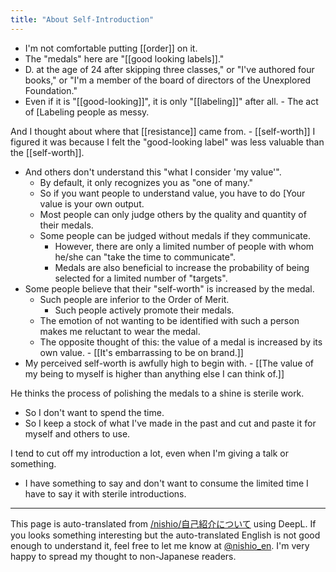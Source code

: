 ```yaml
---
title: "About Self-Introduction"
---
```


- I'm not comfortable putting [[order]] on it.
- The "medals" here are "[[good looking labels]]."
- D. at the age of 24 after skipping three classes," or "I've authored four books," or "I'm a member of the board of directors of the Unexplored Foundation."
- Even if it is "[[good-looking]]", it is only "[[labeling]]" after all.
        - The act of [Labeling people as messy.

And I thought about where that [[resistance]] came from.
    - [[self-worth]] I figured it was because I felt the "good-looking label" was less valuable than the [[self-worth]].
- And others don't understand this "what I consider 'my value'".
    - By default, it only recognizes you as "one of many."
    - So if you want people to understand value, you have to do [Your value is your own output.
    - Most people can only judge others by the quality and quantity of their medals.
    - Some people can be judged without medals if they communicate.
        - However, there are only a limited number of people with whom he/she can "take the time to communicate".
        - Medals are also beneficial to increase the probability of being selected for a limited number of "targets".
- Some people believe that their "self-worth" is increased by the medal.
    - Such people are inferior to the Order of Merit.
        - Such people actively promote their medals.
    - The emotion of not wanting to be identified with such a person makes me reluctant to wear the medal.
    - The opposite thought of this: the value of a medal is increased by its own value.
            - [[It's embarrassing to be on brand.]]
- My perceived self-worth is awfully high to begin with.
        - [[The value of my being to myself is higher than anything else I can think of.]]

He thinks the process of polishing the medals to a shine is sterile work.
- So I don't want to spend the time.
- So I keep a stock of what I've made in the past and cut and paste it for myself and others to use.

I tend to cut off my introduction a lot, even when I'm giving a talk or something.
- I have something to say and don't want to consume the limited time I have to say it with sterile introductions.

---
This page is auto-translated from [/nishio/自己紹介について](https://scrapbox.io/nishio/自己紹介について) using DeepL. If you looks something interesting but the auto-translated English is not good enough to understand it, feel free to let me know at [@nishio_en](https://twitter.com/nishio_en). I'm very happy to spread my thought to non-Japanese readers.